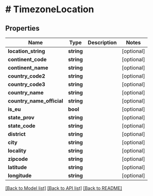 # # TimezoneLocation

## Properties

Name | Type | Description | Notes
------------ | ------------- | ------------- | -------------
**location_string** | **string** |  | [optional]
**continent_code** | **string** |  | [optional]
**continent_name** | **string** |  | [optional]
**country_code2** | **string** |  | [optional]
**country_code3** | **string** |  | [optional]
**country_name** | **string** |  | [optional]
**country_name_official** | **string** |  | [optional]
**is_eu** | **bool** |  | [optional]
**state_prov** | **string** |  | [optional]
**state_code** | **string** |  | [optional]
**district** | **string** |  | [optional]
**city** | **string** |  | [optional]
**locality** | **string** |  | [optional]
**zipcode** | **string** |  | [optional]
**latitude** | **string** |  | [optional]
**longitude** | **string** |  | [optional]

[[Back to Model list]](../../README.md#models) [[Back to API list]](../../README.md#endpoints) [[Back to README]](../../README.md)
